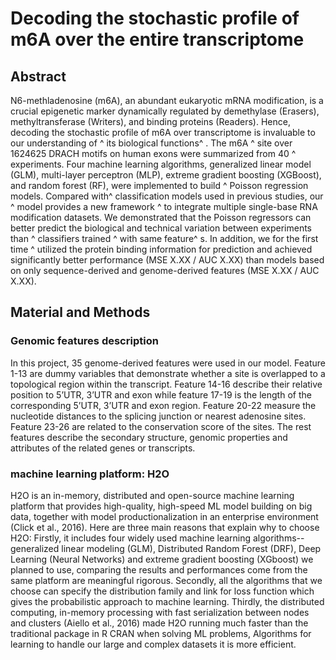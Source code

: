 # Decoding the stochastic profile of m6A over the entire transcriptome
## Abstract 
N6-methladenosine (m6A), an abundant eukaryotic mRNA modification, is a crucial epigenetic marker dynamically regulated by demethylase (Erasers), methyltransferase (Writers), and binding proteins (Readers). Hence, decoding the stochastic profile of m6A over transcriptome is invaluable to our understanding of ^ its biological functions^ . The m6A ^ site over 1624625 DRACH motifs on human exons were summarized from 40 ^ experiments. Four machine learning algorithms, generalized linear model (GLM), multi-layer perceptron (MLP), extreme gradient boosting (XGBoost), and random forest (RF), were implemented to build ^ Poisson regression models. Compared with^  classification models used in previous studies, our ^ model provides a new framework ^ to integrate multiple single-base RNA modification datasets. We demonstrated that the Poisson regressors can better predict the biological and technical variation between experiments than ^ classifiers trained ^ with same feature^ s. In addition, we for the first time ^ utilized the protein binding information for prediction and achieved significantly better performance (MSE X.XX / AUC X.XX) than models based on only sequence-derived and genome-derived features (MSE X.XX / AUC X.XX).

## Material and Methods
### Genomic features description
In this project, 35 genome-derived features were used in our model. Feature 1-13 are dummy variables that demonstrate whether a site is overlapped to a topological region within the transcript. Feature 14-16 describe their relative position to 5’UTR, 3’UTR and exon while feature 17-19 is the length of the corresponding 5’UTR, 3’UTR and exon region. Feature 20-22 measure the nucleotide distances to the splicing junction or nearest adenosine sites. Feature 23-26 are related to the conservation score of the sites. The rest features describe the secondary structure, genomic properties and attributes of the related genes or transcripts.

### machine learning platform: H2O
H2O is an in-memory, distributed and open-source machine learning platform that provides high-quality, high-speed ML model building on big data, together with model productionalization in an enterprise environment (Click et al., 2016). Here are three main reasons that explain why to choose H2O: Firstly, it includes four widely used machine learning algorithms--generalized linear modeling (GLM), Distributed Random Forest (DRF), Deep Learning (Neural Networks) and extreme gradient boosting (XGboost) we planned to use, comparing the results and performances come from the same platform are meaningful rigorous. Secondly, all the algorithms that we choose can specify the distribution family and link for loss function which gives the probabilistic approach to machine learning. Thirdly, the distributed computing, in-memory processing with fast serialization between nodes and clusters (Aiello et al., 2016) made H2O running much faster than the traditional package in R CRAN when solving ML problems, Algorithms for learning to handle our large and complex datasets it is more efficient. 
